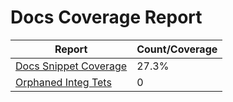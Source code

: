 # Docs Coverage Report

| Report | Count/Coverage |
| -- | -- |
| [Docs Snippet Coverage](docs-pages.md) | 27.3% |
| [Orphaned Integ Tets](orphans-report.md) | 0 |
